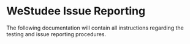 # WeStudee Issue Reporting

The following documentation will contain all instructions regarding the testing and issue reporting procedures.
